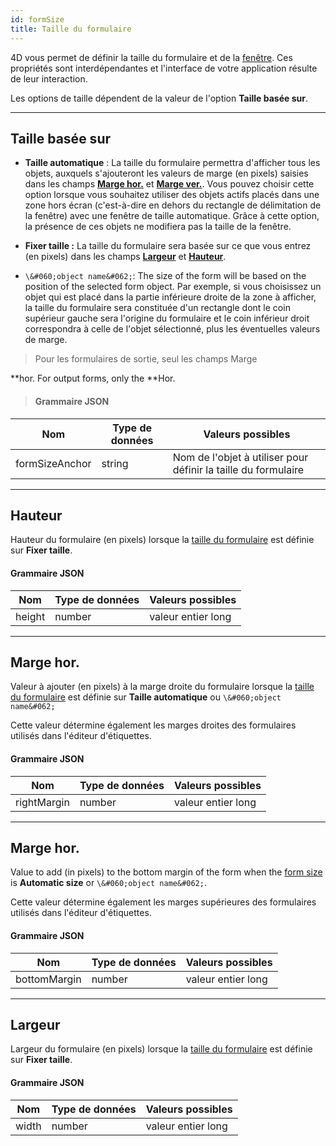 ```yaml
---
id: formSize
title: Taille du formulaire
---
```


 
4D vous permet de définir la taille du formulaire et de la [fenêtre](properties_WindowSize.md). Ces propriétés sont interdépendantes et l'interface de votre application résulte de leur interaction.

Les options de taille dépendent de la valeur de l'option **Taille basée sur**.

---

## Taille basée sur

* **Taille automatique** : La taille du formulaire permettra d'afficher tous les objets, auxquels s'ajouteront les valeurs de marge (en pixels) saisies dans les champs [**Marge hor.**](#hor-margin) et [**Marge ver.**](#vert-margin). Vous pouvez choisir cette option lorsque vous souhaitez utiliser des objets actifs placés dans une zone hors écran (c'est-à-dire en dehors du rectangle de délimitation de la fenêtre) avec une fenêtre de taille automatique. Grâce à cette option, la présence de ces objets ne modifiera pas la taille de la fenêtre.

* **Fixer taille :** La taille du formulaire sera basée sur ce que vous entrez (en pixels) dans les champs [**Largeur**](#width) et [**Hauteur**](#height).

* `\&#060;object name&#062;`: The size of the form will be based on the position of the selected form object. Par exemple, si vous choisissez un objet qui est placé dans la partie inférieure droite de la zone à afficher, la taille du formulaire sera constituée d'un rectangle dont le coin supérieur gauche sera l'origine du formulaire et le coin inférieur droit correspondra à celle de l'objet sélectionné, plus les éventuelles valeurs de marge.

> Pour les formulaires de sortie, seul les champs Marge

**hor. For output forms, only the **Hor.</p> </blockquote> 
> 
> #### Grammaire JSON
> 
> 
| Nom            | Type de données | Valeurs possibles                                              |
| -------------- | --------------- | -------------------------------------------------------------- |
| formSizeAnchor | string          | Nom de l'objet à utiliser pour définir la taille du formulaire |


---

## Hauteur

Hauteur du formulaire (en pixels) lorsque la [taille du formulaire](#size-based-on) est définie sur **Fixer taille**.  

#### Grammaire JSON

| Nom    | Type de données | Valeurs possibles  |
| ------ | --------------- | ------------------ |
| height | number          | valeur entier long |


---

## Marge hor.

Valeur à ajouter (en pixels) à la marge droite du formulaire lorsque la [taille du formulaire](#size-based-on) est définie sur **Taille automatique** ou `\&#060;object name&#062;`

Cette valeur détermine également les marges droites des formulaires utilisés dans l'éditeur d'étiquettes.

#### Grammaire JSON

| Nom         | Type de données | Valeurs possibles  |
| ----------- | --------------- | ------------------ |
| rightMargin | number          | valeur entier long |


---

## Marge hor.

Value to add (in pixels) to the bottom margin of the form when the [form size](#size-based-on) is **Automatic size** or `\&#060;object name&#062;`.

Cette valeur détermine également les marges supérieures des formulaires utilisés dans l'éditeur d'étiquettes.

#### Grammaire JSON

| Nom          | Type de données | Valeurs possibles  |
| ------------ | --------------- | ------------------ |
| bottomMargin | number          | valeur entier long |


---

## Largeur

Largeur du formulaire (en pixels) lorsque la [taille du formulaire](#size-based-on) est définie sur **Fixer taille**.  

#### Grammaire JSON

| Nom   | Type de données | Valeurs possibles  |
| ----- | --------------- | ------------------ |
| width | number          | valeur entier long |
